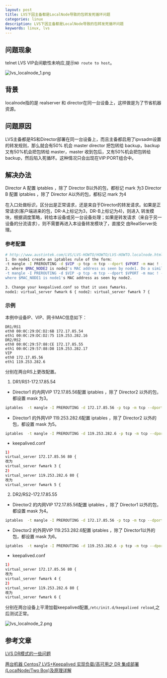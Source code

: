 ```yaml
---
layout: post
title: LVS下因主备都是LocalNode导致的包转发死循环问题
categories: linux
description: LVS下因主备都是LocalNode导致的包转发死循环问题
keywords: linux, lvs
---
```


## 问题现象

telnet LVS VIP会间歇性未响应,提示`NO route to host`。

![lvs_localnode_1.png](https://i.loli.net/2018/07/31/5b6083d295616.png)

## 背景

localnode指的是 realserver 和 director在同一台设备上，这样做是为了节省机器资源。 

## 问题原因

LVS主备都是RS和Director部署在同一台设备上，而且主备都启用了ipvsadm设置的转发规则，那么就会有50% 机会 master director 把包转给 
backup，backup又有50%机会把包转给 master，master 收到包后，又有50%机会把包转给 backup，然后陷入死循环。这种情况只会出现在VIP:PORT组合中。

## 解决办法

Director A 配置 iptables ，除了 Director B以外的包，都标记 mark 为3
Director B 配置 iptables ，除了 Director A以外的包，都标记 mark 为4

在入口处做标识，区分出是正常请求，还是来自于Director的转发请求。如果是正常请求(客户端进来的包，DR-A上标记为3，DR-B上标记为4)，则进入
转发模块，根据调度策略，转给本设备或另一台设备处理；如果是转发请求（来自于另一设备的分流请求），则不需要再进入本设备转发模块了，直接交
由RealServer处理。

### 参考配置
``` bash
# http://www.austintek.com/LVS/LVS-HOWTO/HOWTO/LVS-HOWTO.localnode.html#two_box_lvs_active_active
1. On node1 create an iptables rule of the form:
-t mangle -I PREROUTING -d $VIP -p tcp -m tcp --dport $VPORT -m mac ! --mac-source $MAC_NODE2 -j MARK --set-mark 0x6
2. where $MAC_NODE2 is node2's MAC address as seen by node1. Do a similar trick on node2:
-t mangle -I PREROUTING -d $VIP -p tcp -m tcp --dport $VPORT -m mac ! --mac-source $MAC_NODE1 -j MARK --set-mark 0x7
where $MAC_NODE1 is node1's MAC address as seen by node2.
 
3. Change your keepalived.conf so that it uses fwmarks.
node1: virtual_server fwmark 6 { node2: virtual_server fwmark 7 {
```

### 示例

本例中设备IP、VIP、网卡MAC信息如下：
```
DR1/RS1
eth0 00:0C:29:DC:D2:6B 172.17.85.54
eth1 00:0C:29:DC:D2:75 119.253.282.16
DR2/RS2
eth0 00:0C:29:57:88:CE 172.17.85.55
eth1 00:0C:29:57:88:D8 119.253.282.17
VIP
eth0 172.17.85.56
eth1 119.253.282.6
```

分别在两台RS上更改配置。

1. DR1/RS1-172.17.85.54

 - Director1 的内网VIP 172.17.85.56配置 iptables ，除了 Director2 以外的包，都设置 mask 为3。
 ```bash
 iptables  -t mangle -I PREROUTING -d 172.17.85.56 -p tcp -m tcp --dport 80 -m mac ! --mac-source 00:0C:29:57:88:CE -j MARK --set-mark 0x3
 ```
 
  - Director1 的外网VIP 119.253.282.6配置 iptables ，除了 Director2 以外的包，都设置 mask 为5。
  ```bash
  iptables  -t mangle -I PREROUTING -d 119.253.282.6 -p tcp -m tcp --dport 80 -m mac ! --mac-source 00:0C:29:57:88:D8 -j MARK --set-mark 0x5
  ```
  
  - keepalived.conf
  ```bash
  1)
  virtual_server 172.17.85.56 80 {
  改为
  virtual_server fwmark 3 {
  2)
  virtual_server 119.253.282.6 80 {
  改为
  virtual_server fwmark 5 {
  ```
2. DR2/RS2-172.17.85.55

 - Director2 的内网VIP 172.17.85.56配置 iptables ，除了 Director1 以外的包，都设置 mask 为4。
 ```bash
 iptables  -t mangle -I PREROUTING -d 172.17.85.56 -p tcp -m tcp --dport 80 -m mac ! --mac-source 00:0C:29:DC:D2:6B -j MARK --set-mark 0x4
 ```
 
 - Director2 的外网VIP 119.253.282.6配置 iptables ，除了 Director1以外的包，都设置 mask 为6。
 ```bash
 iptables  -t mangle -I PREROUTING -d 119.253.282.6 -p tcp -m tcp --dport 80 -m mac ! --mac-source 00:0C:29:DC:D2:75 -j MARK --set-mark 0x6
 ```
 
 - keepalived.conf
 ```bash
 1)
 virtual_server 172.17.85.56 80 {
 改为
 virtual_server fwmark 4 {
 2)
 virtual_server 119.253.282.6 80 {
 改为
 virtual_server fwmark 6 {
 ```
 
 分别在两台设备上平滑加载keepalived配置,`/etc/init.d/keepalived reload`,之后测试正常。
 
 ![lvs_localnode_2.png](https://i.loli.net/2018/07/31/5b60837fe635c.png)
 
  
## 参考文章

[LVS DR模式的一些问题 ](http://linbo.github.io/2017/08/20/lvs-dr)

[两台机器 Centos7 LVS+Keepalived 实现负载/高可用之 DR 集成部署(LocalNode/Two Box)及原理详解](http://jiangyu86.cn/2018/03/04/cluster/lvs_localnode_dr/)
